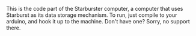 This is the code part of the Starburster computer, a computer that uses Starburst as its data storage mechanism. To run, just compile to your arduino, and hook it up to the machine. Don't have one? Sorry, no support there.
